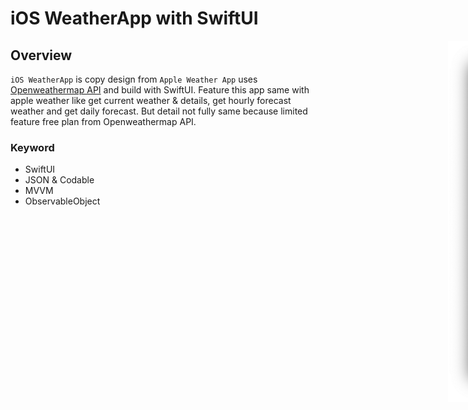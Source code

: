 # iOS WeatherApp with SwiftUI

<div style="width: 1000px; height 600px;"><img src="Screenshoot/Screenshoot-1.png" width="30%" height="30%" align="right"></div>


## Overview

`iOS WeatherApp` is copy design from `Apple Weather App` uses [Openweathermap API](https://openweathermap.org/api) and build with SwiftUI. Feature this app same with apple weather like get current weather & details, get hourly forecast weather and get daily forecast. But detail not fully same because limited feature free plan from Openweathermap API.

### Keyword
- SwiftUI
- JSON & Codable
- MVVM
- ObservableObject
